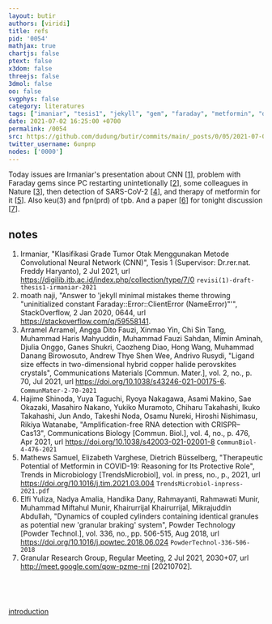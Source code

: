 ```yaml
---
layout: butir
authors: [viridi]
title: refs
pid: '0054'
mathjax: true
chartjs: false
ptext: false
x3dom: false
threejs: false
3dmol: false
oo: false
svgphys: false
category: literatures
tags: ["imaniar", "tesis1", "jekyll", "gem", "faraday", "metformin", "detection", "SARS-CoV-2", "therapy"]
date: 2021-07-02 16:25:00 +0700
permalink: /0054
src: https://github.com/dudung/butir/commits/main/_posts/0/05/2021-07-02-refs.md
twitter_username: 6unpnp
nodes: ['0000']
---
```

Today issues are Irmaniar's presentation about CNN [[1](#r1)], problem with Faraday gems since PC restarting unintetionally [[2](#r2)], some colleagues in Nature [[3](#r3)], then detection of SARS-CoV-2 [[4](#r4)], and therapy of metformin for it [[5](#r5)]. Also keu(3) and fpn(prd) of tpb. And a paper [[6](#r6)] for tonight discussion [[7](#r7)].


## notes
1. <a name=r1></a>Irmaniar, "Klasifikasi Grade Tumor Otak Menggunakan Metode Convolutional Neural Network (CNN)", Tesis 1 (Supervisor: Dr.rer.nat. Freddy Haryanto), 2 Jul 2021, url <https://digilib.itb.ac.id/index.php/collection/type/7/0> `revisi(1)-draft-thesis1-irmaniar-2021` 
2. <a name=r2></a>moath naji, "Answer to 'jekyll minimal mistakes theme throwing "uninitialized constant Faraday::Error::ClientError (NameError)"'", StackOverflow, 2 Jan 2020, 0644, url <https://stackoverflow.com/q/59558141>.
3. <a name=r3></a>Arramel Arramel, Angga Dito Fauzi, Xinmao Yin, Chi Sin Tang, Muhammad Haris Mahyuddin, Muhammad Fauzi Sahdan, Mimin Aminah, Djulia Onggo, Ganes Shukri, Caozheng Diao, Hong Wang, Muhammad Danang Birowosuto, Andrew Thye Shen Wee, Andrivo Rusydi, "Ligand size effects in two-dimensional hybrid copper halide perovskites crystals", Communications Materials [Commun. Mater.], vol. 2, no., p. 70, Jul 2021, url <https://doi.org/10.1038/s43246-021-00175-6>. `CommunMater-2-70-2021`
4. <a name=r4></a>Hajime Shinoda, Yuya Taguchi, Ryoya Nakagawa, Asami Makino, Sae Okazaki, Masahiro Nakano, Yukiko Muramoto, Chiharu Takahashi, Ikuko Takahashi, Jun Ando, Takeshi Noda, Osamu Nureki, Hiroshi Nishimasu, Rikiya Watanabe, "Amplification-free RNA detection with CRISPR–Cas13", Communications Biology [Commun. Biol.], vol. 4, no., p. 476, Apr 2021, url <https://doi.org/10.1038/s42003-021-02001-8> `CommunBiol-4-476-2021`
5. <a name=r5></a>Mathews Samuel, Elizabeth Varghese, Dietrich Büsselberg, "Therapeutic Potential of Metformin in COVID-19: Reasoning for Its Protective Role", Trends in Microbiology [TrendsMicrobiol], vol. in press, no., p., 2021, url <https://doi.org/10.1016/j.tim.2021.03.004> `TrendsMicrobiol-inpress-2021.pdf`
6. <a name=r6></a>Elfi Yuliza, Nadya Amalia, Handika Dany, Rahmayanti, Rahmawati Munir, Muhammad Miftahul Munir, Khairurrijal Khairurrijal, Mikrajuddin Abdullah, "Dynamics of coupled cylinders containing identical granules as potential new 'granular braking' system", Powder Technology [Powder Technol.], vol. 336, no., pp. 506-515, Aug 2018, url <https://doi.org/10.1016/j.powtec.2018.06.024> `PowderTechnol-336-506-2018`
7. <a name=r7></a>Granular Research Group, Regular Meeting, 2 Jul 2021, 2030+07, url <http://meet.google.com/qow-pzme-rni> [20210702].

## &nbsp;
[introduction](0000)
